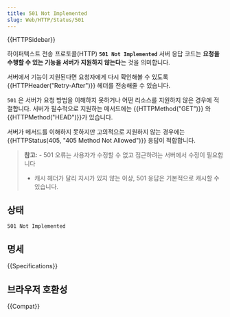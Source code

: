 ```yaml
---
title: 501 Not Implemented
slug: Web/HTTP/Status/501
---
```


{{HTTPSidebar}}

하이퍼텍스트 전송 프로토콜(HTTP) **`501 Not Implemented`** 서버 응답 코드는 **요청을 수행할 수 있는 기능을 서버가 지원하지 않는다**는 것을 의미합니다. 

서버에서 기능이 지원된다면 요청자에게 다시 확인해볼 수 있도록 {{HTTPHeader("Retry-After")}} 헤더를 전송해줄 수 있습니다.

`501` 은 서버가 요청 방법을 이해하지 못하거나 어떤 리소스를 지원하지 않은 경우에 적절합니다. 서버가 필수적으로 지원하는 메서드에는 {{HTTPMethod("GET")}} 와 {{HTTPMethod("HEAD")}}가 있습니다.

서버가 메서드를 이해하지 못하지만 고의적으로 지원하지 않는 경우에는 {{HTTPStatus(405, "405 Method Not Allowed")}} 응답이 적합합니다.

> **참고:** - 501 오류는 사용자가 수정할 수 없고 접근하려는 서버에서 수정이 필요합니다
> - 캐시 헤더가 달리 지시가 있지 않는 이상, 501 응답은 기본적으로 캐시할 수 있습니다.

## 상태

```
501 Not Implemented
```

## 명세

{{Specifications}}

## 브라우저 호환성

{{Compat}}
